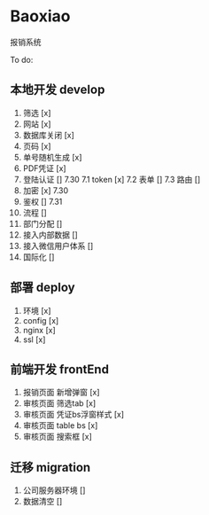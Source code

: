 # Baoxiao
报销系统

To do: 
## 本地开发 develop
1. 筛选 [x]
2. 网站 [x]
3. 数据库关闭 [x]
4. 页码 [x]
5. 单号随机生成 [x]
6. PDF凭证 [x]
7. 登陆认证 [] 7.30
   7.1 token [x]
   7.2 表单 []
   7.3 路由 []
8. 加密 [x]    7.30
9. 鉴权 []    7.31
10. 流程 []
11. 部门分配 [] 
12. 接入内部数据 []
13. 接入微信用户体系 []
14. 国际化 []


## 部署 deploy
1. 环境 [x]
2. config [x]
3. nginx [x]
4. ssl [x]



## 前端开发 frontEnd
1. 报销页面 新增弹窗 [x]
2. 审核页面 筛选tab [x]
3. 审核页面 凭证bs浮窗样式 [x]
4. 审核页面 table bs [x]
5. 审核页面 搜索框 [x]


## 迁移 migration
1. 公司服务器环境 []
2. 数据清空 []
